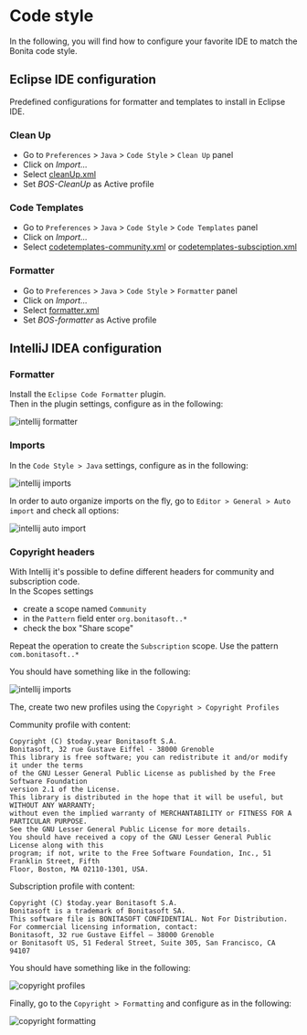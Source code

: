 # Code style

In the following, you will find how to configure your favorite IDE to match the Bonita code style.

## Eclipse IDE configuration

Predefined configurations for formatter and templates to install in Eclipse IDE.

### Clean Up

* Go to `Preferences` > `Java` > `Code Style` > `Clean Up` panel
* Click on _Import..._
* Select [cleanUp.xml](cleanUp.xml)
* Set _BOS-CleanUp_ as Active profile

### Code Templates

* Go to `Preferences` > `Java` > `Code Style` > `Code Templates` panel
* Click on _Import..._
* Select [codetemplates-community.xml](codetemplates-community.xml) or [codetemplates-subsciption.xml](codetemplates-subsciption.xml)

### Formatter

* Go to `Preferences` > `Java` > `Code Style` > `Formatter` panel
* Click on _Import..._
* Select [formatter.xml](formatter.xml)
* Set _BOS-formatter_ as Active profile

## IntelliJ IDEA configuration

### Formatter

Install the `Eclipse Code Formatter` plugin.  
Then in the plugin settings, configure as in the following:

![intellij formatter](doc/intellij_formatter.png)

### Imports

In the `Code Style > Java` settings, configure as in the following:

![intellij imports](doc/intellij_imports.png)


In order to auto organize imports on the fly, go to `Editor > General > Auto import` and check all options:

![intellij auto import](doc/intellij_auto_import.png)


### Copyright headers

With Intellij it's possible to define different headers for community and subscription code.  
In the Scopes settings
* create a scope named `Community`
* in the `Pattern` field enter `org.bonitasoft..*`
* check the box "Share scope" 

Repeat the operation to create the `Subscription` scope. Use the pattern `com.bonitasoft..*`

You should have something like in the following:

![intellij imports](doc/intellij_scopes.png)


The, create two new profiles using the `Copyright > Copyright Profiles`

Community profile with content:
```
Copyright (C) $today.year Bonitasoft S.A.
Bonitasoft, 32 rue Gustave Eiffel - 38000 Grenoble
This library is free software; you can redistribute it and/or modify it under the terms
of the GNU Lesser General Public License as published by the Free Software Foundation
version 2.1 of the License.
This library is distributed in the hope that it will be useful, but WITHOUT ANY WARRANTY;
without even the implied warranty of MERCHANTABILITY or FITNESS FOR A PARTICULAR PURPOSE.
See the GNU Lesser General Public License for more details.
You should have received a copy of the GNU Lesser General Public License along with this
program; if not, write to the Free Software Foundation, Inc., 51 Franklin Street, Fifth
Floor, Boston, MA 02110-1301, USA.
```

Subscription profile with content:
```
Copyright (C) $today.year Bonitasoft S.A.
Bonitasoft is a trademark of Bonitasoft SA.
This software file is BONITASOFT CONFIDENTIAL. Not For Distribution.
For commercial licensing information, contact:
Bonitasoft, 32 rue Gustave Eiffel – 38000 Grenoble
or Bonitasoft US, 51 Federal Street, Suite 305, San Francisco, CA 94107
```

You should have something like in the following:

![copyright profiles](doc/intellij_copyright_profiles.png)


Finally, go to the `Copyright > Formatting` and configure as in the following:

![copyright formatting](doc/intellij_copyright_formatting.png)
